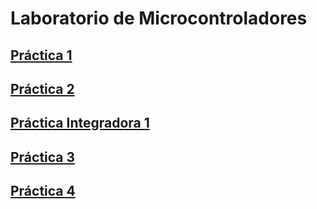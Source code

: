 # Laboratorio de Microcontroladores
## [Práctica 1](https://github.com/LuisAlfPerez/Microcontroladores/tree/Pr%C3%A1ctica1)
## [Práctica 2](https://github.com/LuisAlfPerez/Microcontroladores/tree/Pr%C3%A1ctica2)
## [Práctica Integradora 1](https://github.com/LuisAlfPerez/Microcontroladores/tree/Pr%C3%A1cticaIntegradora1)
## [Práctica 3](https://github.com/LuisAlfPerez/Microcontroladores/tree/Pr%C3%A1ctica3)
## [Práctica 4](https://github.com/LuisAlfPerez/Microcontroladores/tree/Pr%C3%A1ctica4)
